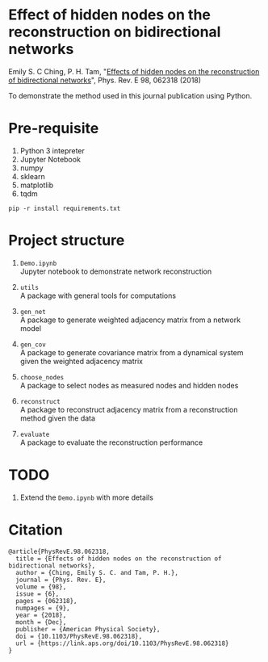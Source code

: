 # Effect of hidden nodes on the reconstruction on bidirectional networks

Emily S. C Ching, P. H. Tam, "[Effects of hidden nodes on the reconstruction of bidirectional networks](https://journals.aps.org/pre/abstract/10.1103/PhysRevE.98.062318)", Phys. Rev. E 98, 062318 (2018)<br>

To demonstrate the method used in this journal publication using Python.


# Pre-requisite
1. Python 3 intepreter 
2. Jupyter Notebook
3. numpy
4. sklearn
5. matplotlib
6. tqdm

```
pip -r install requirements.txt
```


# Project structure
1. `Demo.ipynb`<br>
   Jupyter notebook to demonstrate network reconstruction

2. `utils`<br>
   A package with general tools for computations 

3. `gen_net`<br>
   A package to generate weighted adjacency matrix from a network model

4. `gen_cov`<br>
   A package to generate covariance matrix from a dynamical system given the weighted adjacency matrix

5. `choose_nodes`<br>
   A package to select nodes as measured nodes and hidden nodes

6. `reconstruct`<br>
   A package to reconstruct adjacency matrix from a reconstruction method given the data

8. `evaluate`<br>
   A package to evaluate the reconstruction performance


# TODO
1. Extend the `Demo.ipynb` with more details


# Citation
```
@article{PhysRevE.98.062318,
  title = {Effects of hidden nodes on the reconstruction of bidirectional networks},
  author = {Ching, Emily S. C. and Tam, P. H.},
  journal = {Phys. Rev. E},
  volume = {98},
  issue = {6},
  pages = {062318},
  numpages = {9},
  year = {2018},
  month = {Dec},
  publisher = {American Physical Society},
  doi = {10.1103/PhysRevE.98.062318},
  url = {https://link.aps.org/doi/10.1103/PhysRevE.98.062318}
}

```
